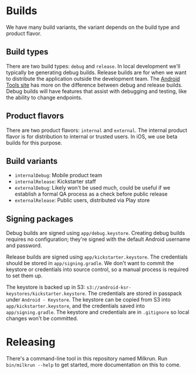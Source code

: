 # Builds

We have many build variants, the variant depends on the build type and product
flavor.

## Build types

There are two build types: `debug` and `release`. In local development we'll
typically be generating debug builds. Release builds are for when we want to
distribute the application outside the development team. The [Android Tools
site](http://tools.android.com/tech-docs/new-build-system/user-guide#TOC-Build-Types)
has more on the difference between debug and release builds. Debug builds will
have features that assist with debugging and testing, like the ability to change
endpoints.

## Product flavors

There are two product flavors: `internal` and `external`. The internal product
flavor is for distribution to internal or trusted users. In iOS, we use beta
builds for this purpose.

## Build variants

* `internalDebug`: Mobile product team
* `internalRelease`: Kickstarter staff
* `externalDebug`: Likely won't be used much, could be useful if we establish
  a formal QA process as a check before public release
* `externalRelease`: Public users, distributed via Play store

## Signing packages

Debug builds are signed using `app/debug.keystore`. Creating debug builds
requires no configuration; they're signed with the default Android username and
password.

Release builds are signed using `app/kickstarter.keystore`. The credentials
should be stored in `app/signing.gradle`. We don't want to commit the keystore
or credentials into source control, so a manual process is required to set them
up.

The keystore is backed up in S3:
`s3://android-ksr-keystores/kickstarter.keystore`. The credentials are stored
in passpack under `Android - Keystore`. The keystore can be copied from
S3 into `app/kickstarter.keystore`, and the credentials saved into `app/signing.gradle`.
The keystore and credentials are in `.gitignore` so local changes won't be committed.

# Releasing

There's a command-line tool in this repository named Milkrun. Run `bin/milkrun
--help` to get started, more documentation on this to come.
